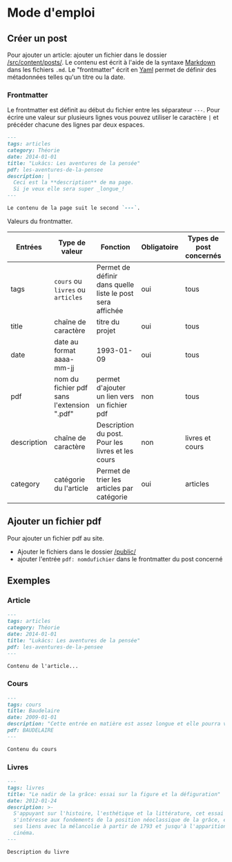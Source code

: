 # Mode d'emploi

## Créer un post

Pour ajouter un article: ajouter un fichier dans le dossier [/src/content/posts/](/src/content/posts/).
Le contenu est écrit à l'aide de la syntaxe [Markdown](https://www.markdownguide.org/cheat-sheet/) dans les fichiers `.md`. Le "frontmatter" écrit en [Yaml](https://learnxinyminutes.com/docs/yaml/) permet de définir des métadonnées telles qu'un titre ou la date.

### Frontmatter

Le frontmatter est définit au début du fichier entre les séparateur `---`.
Pour écrire une valeur sur plusieurs lignes vous pouvez utiliser le caractère `|` et précéder chacune des lignes par deux espaces.

```md
---
tags: articles
category: Théorie
date: 2014-01-01
title: "Lukács: Les aventures de la pensée"
pdf: les-aventures-de-la-pensee
description: |
  Ceci est la **description** de ma page.
  Si je veux elle sera super _longue_!
---

Le contenu de la page suit le second `---`.
```

Valeurs du frontmatter.

| Entrées     | Type de valeur                             | Fonction                                                  | Obligatoire | Types de post concernés |
| ----------- | ------------------------------------------ | --------------------------------------------------------- | ----------- | ----------------------- |
| tags        | `cours` ou `livres` ou `articles`          | Permet de définir dans quelle liste le post sera affichée | oui         | tous                    |
| title       | chaîne de caractère                        | titre du projet                                           | oui         | tous                    |
| date        | date au format aaaa-mm-jj                  | 1993-01-09                                                | oui         | tous                    |
| pdf         | nom du fichier pdf sans l'extension ".pdf" | permet d'ajouter un lien vers un fichier pdf              | non         | tous                    |
| description | chaîne de caractère                        | Description du post. Pour les livres et les cours         | non         | livres et cours         |
| category    | catégorie du l'article                     | Permet de trier les articles par catégorie                | oui         | articles                |

## Ajouter un fichier pdf

Pour ajouter un fichier pdf au site.

- Ajouter le fichiers dans le dossier [/public/](/public/)
- ajouter l'entrée `pdf: nomdufichier` dans le frontmatter du post concerné

## Exemples

### Article

```md
---
tags: articles
category: Théorie
date: 2014-01-01
title: "Lukács: Les aventures de la pensée"
pdf: les-aventures-de-la-pensee
---

Contenu de l'article...
```

### Cours

```md
---
tags: cours
title: Baudelaire
date: 2009-01-01
description: "Cette entrée en matière est assez longue et elle pourra vous sembler parfois éloignée du sujet – je pense en particulier au développement sur la perspective et au développement sur Les Grotesques de Gautier, qui me semblent pourtant très utiles et même nécessaires."
pdf: BAUDELAIRE
---

Contenu du cours
```

### Livres

```md
---
tags: livres
title: "Le nadir de la grâce: essai sur la figure et la défiguration"
date: 2012-01-24
description: >-
  S'appuyant sur l'histoire, l'esthétique et la littérature, cet essai
  s'intéresse aux fondements de la position néoclassique de la grâce, et montre
  ses liens avec la mélancolie à partir de 1793 et jusqu'à l'apparition du
  cinéma.
---

Description du livre
```
